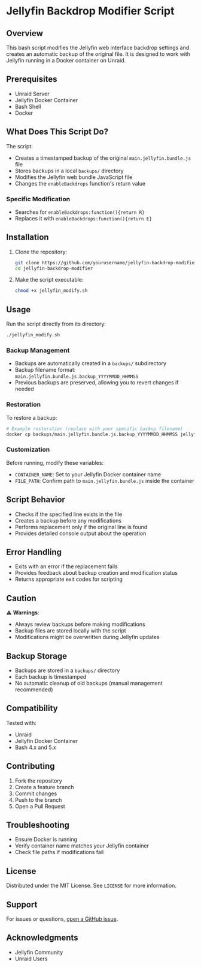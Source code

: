 # Jellyfin Backdrop Modifier Script

## Overview

This bash script modifies the Jellyfin web interface backdrop settings and creates an automatic backup of the original file. It is designed to work with Jellyfin running in a Docker container on Unraid.

## Prerequisites

- Unraid Server
- Jellyfin Docker Container
- Bash Shell
- Docker

## What Does This Script Do?

The script:
- Creates a timestamped backup of the original `main.jellyfin.bundle.js` file
- Stores backups in a local `backups/` directory
- Modifies the Jellyfin web bundle JavaScript file
- Changes the `enableBackdrops` function's return value

### Specific Modification
- Searches for `enableBackdrops:function(){return R}`
- Replaces it with `enableBackdrops:function(){return E}`

## Installation

1. Clone the repository:
   ```bash
   git clone https://github.com/yourusername/jellyfin-backdrop-modifier.git
   cd jellyfin-backdrop-modifier
   ```

2. Make the script executable:
   ```bash
   chmod +x jellyfin_modify.sh
   ```

## Usage

Run the script directly from its directory:
```bash
./jellyfin_modify.sh
```

### Backup Management

- Backups are automatically created in a `backups/` subdirectory
- Backup filename format: `main.jellyfin.bundle.js.backup_YYYYMMDD_HHMMSS`
- Previous backups are preserved, allowing you to revert changes if needed

### Restoration

To restore a backup:
```bash
# Example restoration (replace with your specific backup filename)
docker cp backups/main.jellyfin.bundle.js.backup_YYYYMMDD_HHMMSS jellyfin:/usr/share/jellyfin/web/main.jellyfin.bundle.js
```

### Customization

Before running, modify these variables:
- `CONTAINER_NAME`: Set to your Jellyfin Docker container name
- `FILE_PATH`: Confirm path to `main.jellyfin.bundle.js` inside the container

## Script Behavior

- Checks if the specified line exists in the file
- Creates a backup before any modifications
- Performs replacement only if the original line is found
- Provides detailed console output about the operation

## Error Handling

- Exits with an error if the replacement fails
- Provides feedback about backup creation and modification status
- Returns appropriate exit codes for scripting

## Caution

⚠️ **Warnings**: 
- Always review backups before making modifications
- Backup files are stored locally with the script
- Modifications might be overwritten during Jellyfin updates

## Backup Storage

- Backups are stored in a `backups/` directory
- Each backup is timestamped
- No automatic cleanup of old backups (manual management recommended)

## Compatibility

Tested with:
- Unraid
- Jellyfin Docker Container
- Bash 4.x and 5.x

## Contributing

1. Fork the repository
2. Create a feature branch
3. Commit changes
4. Push to the branch
5. Open a Pull Request

## Troubleshooting

- Ensure Docker is running
- Verify container name matches your Jellyfin container
- Check file paths if modifications fail

## License

Distributed under the MIT License. See `LICENSE` for more information.

## Support

For issues or questions, [open a GitHub issue](https://github.com/yourusername/jellyfin-backdrop-modifier/issues).

## Acknowledgments

- Jellyfin Community
- Unraid Users
